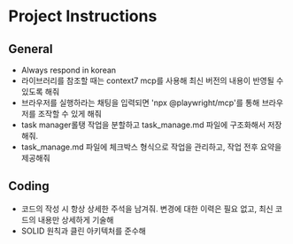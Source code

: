 # Project Instructions

## General
- Always respond in korean
- 라이브러리를 참조할 때는 context7 mcp를 사용해 최신 버전의 내용이 반영될 수 있도록 해줘
- 브라우저를 실행하라는 채팅을 입력되면 'npx @playwright/mcp'를 통해 브라우저를 조작할 수 있게 해줘
- task manager롤탱 작업을 분할하고  task_manage.md 파일에 구조화해서 저장해줘.
- task_manage.md 파일에 체크박스 형식으로 작업을 관리하고, 작업 전후 요약을 제공해줘

## Coding
- 코드의 작성 시 항상 상세한 주석을 남겨줘. 변경에 대한 이력은 필요 없고, 최신 코드의 내용만 상세하게 기술해
- SOLID 원칙과 클린 아키텍처를 준수해